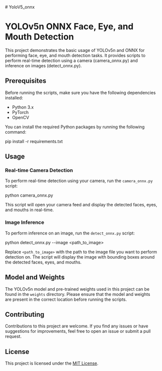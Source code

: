\# YoloV5_onnx

# YOLOv5n ONNX Face, Eye, and Mouth Detection

This project demonstrates the basic usage of YOLOv5n and ONNX for performing face, eye, and mouth detection tasks. It provides scripts to perform real-time detection using a camera (camera_onnx.py) and inference on images (detect_onnx.py).

## Prerequisites

Before running the scripts, make sure you have the following dependencies installed:

- Python 3.x
- PyTorch
- OpenCV

You can install the required Python packages by running the following command:

pip install -r requirements.txt

## Usage

### Real-time Camera Detection

To perform real-time detection using your camera, run the `camera_onnx.py` script:

python camera_onnx.py

This script will open your camera feed and display the detected faces, eyes, and mouths in real-time.

### Image Inference

To perform inference on an image, run the `detect_onnx.py` script:

python detect_onnx.py --image <path_to_image>

Replace `<path_to_image>` with the path to the image file you want to perform detection on. The script will display the image with bounding boxes around the detected faces, eyes, and mouths.

## Model and Weights

The YOLOv5n model and pre-trained weights used in this project can be found in the `weights` directory. Please ensure that the model and weights are present in the correct location before running the scripts.

## Contributing

Contributions to this project are welcome. If you find any issues or have suggestions for improvements, feel free to open an issue or submit a pull request.

## License

This project is licensed under the [MIT License](LICENSE).
